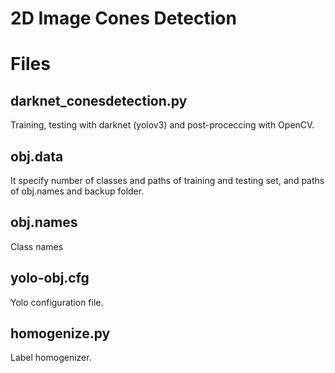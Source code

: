 # 2D Image Cones Detection


# Files

## darknet_conesdetection.py

Training, testing with darknet (yolov3) and post-proceccing with OpenCV.

## obj.data

It specify number of classes and paths of training and testing set, and paths of obj.names and backup folder. 

## obj.names

Class names

## yolo-obj.cfg

Yolo configuration file.

## homogenize.py

Label homogenizer.
